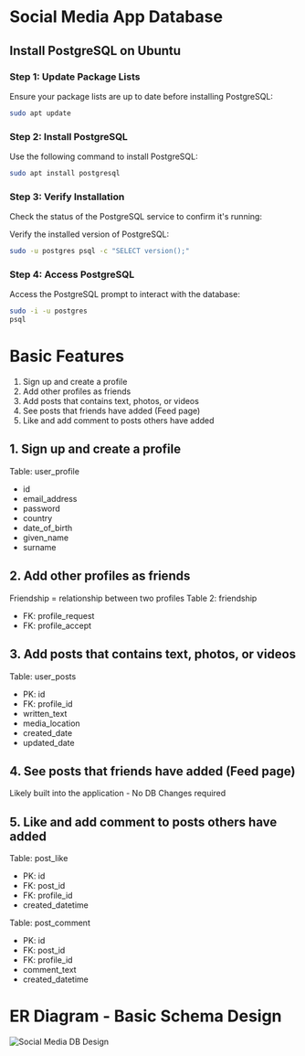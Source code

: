 # Social Media App Database

## Install PostgreSQL on Ubuntu

### Step 1: Update Package Lists

Ensure your package lists are up to date before installing PostgreSQL:

```bash
sudo apt update
```
### Step 2: Install PostgreSQL
Use the following command to install PostgreSQL:
```bash
sudo apt install postgresql
```
### Step 3: Verify Installation
Check the status of the PostgreSQL service to confirm it's running:

Verify the installed version of PostgreSQL:
```bash
sudo -u postgres psql -c "SELECT version();"
```
### Step 4: Access PostgreSQL
Access the PostgreSQL prompt to interact with the database:
```bash
sudo -i -u postgres
psql
```

# Basic Features
1. Sign up and create a profile
2. Add other profiles as friends
3. Add posts that contains text, photos, or videos
4. See posts that friends have added (Feed page)
5. Like and add comment to posts others have added

## 1. Sign up and create a profile
Table: user_profile
- id
- email_address
- password
- country
- date_of_birth
- given_name
- surname

## 2. Add other profiles as friends
Friendship = relationship between two profiles
Table 2: friendship
- FK: profile_request
- FK: profile_accept

## 3. Add posts that contains text, photos, or videos
Table: user_posts
- PK: id
- FK: profile_id
- written_text
- media_location
- created_date
- updated_date

## 4. See posts that friends have added (Feed page)
Likely built into the application - No DB Changes required

## 5. Like and add comment to posts others have added
Table: post_like
- PK: id
- FK: post_id
- FK: profile_id
- created_datetime

Table: post_comment
- PK: id
- FK: post_id
- FK: profile_id
- comment_text
- created_datetime

# ER Diagram - Basic Schema Design
![Social Media DB Design](https://github.com/hsmgowtham/Social-Media-App-Database/assets/123358865/095d1b63-f537-4354-a77c-c27c2a22f842)


 
